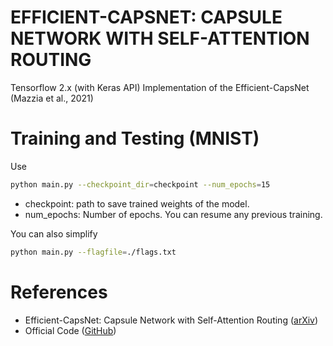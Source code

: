# **EFFICIENT-CAPSNET: CAPSULE NETWORK WITH SELF-ATTENTION ROUTING**  
  
Tensorflow 2.x (with Keras API) Implementation of the Efficient-CapsNet (Mazzia et al., 2021)

# **Training and Testing (MNIST)**  
  
Use
```bash
python main.py --checkpoint_dir=checkpoint --num_epochs=15
```  
- checkpoint: path to save trained weights of the model.
- num_epochs: Number of epochs. You can resume any previous training.
  
You can also simplify  
```bash
python main.py --flagfile=./flags.txt
```
  
# **References**
- Efficient-CapsNet: Capsule Network with Self-Attention Routing ([arXiv][efficient_capsnet_arxiv_link])
- Official Code ([GitHub][efficient_capsnet_github_link])

[efficient_capsnet_arxiv_link]: https://arxiv.org/abs/2101.12491
[efficient_capsnet_github_link]: https://github.com/EscVM/Efficient-CapsNet